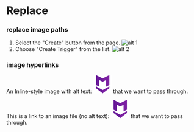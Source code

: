 # Replace


### replace image paths

1. Select the "Create" button from the page.
![alt 1](images/101-ex5-create-trigger-hp.png)
2. Choose "Create Trigger" from the list.
![alt 2](images/101/ex5/101-ex5-create-trigger-select-trigger.png)

### image hyperlinks

An Inline-style image with alt text: ![alt text](https://github.com/adam-p/markdown-here/raw/master/src/common/images/icon48.png "Logo Title Text 1") that we want to pass through.

This is a link to an image file (no alt text): ![](https://github.com/adam-p/markdown-here/raw/master/src/common/images/icon48.png) that we want to pass through.
